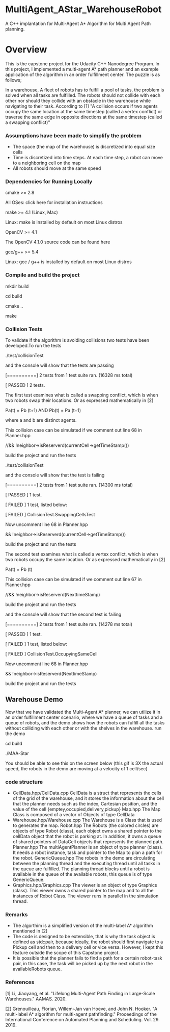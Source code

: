 # MultiAgent_AStar_WarehouseRobot
A C++ implantation for Multi-Agent A* Algorithm for Multi Agent Path planning.

# Overview
This is the capstone project for the Udacity C++ Nanodegree Program. In this project, I implemented a multi-agent A* path planner and an example application of the algorithm in an order fulfillment center. The puzzle is as follows;

In a warehouse, A fleet of robots has to fulfill a pool of tasks, the problem is solved when all tasks are fulfilled.
The robots should not collide with each other nor should they collide with an obstacle in the warehouse while navigating to their task. According to [1] "A collision occurs if two agents occupy the same location at the same timestep (called a vertex conflict) or traverse the same edge in opposite directions at the same timestep (called a swapping conflict)"

### Assumptions have been made to simplify the problem

- The space (the map of the warehouse) is discretized into equal size cells
- Time is discretized into time steps. At each time step, a robot can move to a neighboring cell on the map
- All robots should move at the same speed


### Dependencies for Running Locally
 cmake >= 2.8
 
 All OSes: click here for installation instructions
 
 make >= 4.1 (Linux, Mac)
 
 Linux: make is installed by default on most Linux distros
 
 OpenCV >= 4.1
 
 The OpenCV 4.1.0 source code can be found here
 
 gcc/g++ >= 5.4
 
 Linux: gcc / g++ is installed by default on most Linux distros

### Compile and build the project
 mkdir build
 
 cd build 
 
 cmake ..
 
 make

### Collision Tests
To validate if the algorithm is avoiding collisions two tests have been developed.To run the tests

  ./test/collisionTest 
 
and the console will show that the tests are passing

 [==========] 2 tests from 1 test suite ran. (16328 ms total)
 
 [  PASSED  ] 2 tests.

The first test examines what is called a swapping conflict, which is when two robots swap their locations. Or as expressed mathematically in [2]

Pa(t) = Pb (t+1) AND Pb(t) = Pa (t+1)

where a and b are distinct agents.

This collision case can be simulated if we comment out line 68 in Planner.hpp

 //&& !neighbor->isReserverd(currentCell->getTimeStamp())

build the project and run the tests

 ./test/collisionTest 

and the console will show that the test is failing

 [==========] 2 tests from 1 test suite ran. (14300 ms total)
 
 [  PASSED  ] 1 test.
 
 [  FAILED  ] 1 test, listed below:
 
 [  FAILED  ] CollisionTest.SwappingCellsTest

Now uncomment line 68 in Planner.hpp

 && !neighbor->isReserverd(currentCell->getTimeStamp())

build the project and run the tests


The second test examines what is called a vertex conflict, which is when two robots occupy the same location. Or as expressed mathematically in [2]

 Pa(t) = Pb (t)

This collision case can be simulated if we comment out line 67 in Planner.hpp

 //&& !neighbor->isReserverd(NexttimeStamp)

build the project and run the tests

and the console will show that the second test is failing

  [==========] 2 tests from 1 test suite ran. (14278 ms total)
  
  [  PASSED  ] 1 test.
  
  [  FAILED  ] 1 test, listed below:
  
  [  FAILED  ] CollisionTest.OccupyingSameCell
  
 
Now uncomment line 68 in Planner.hpp

 && !neighbor->isReserverd(NexttimeStamp)
 
build the project and run the tests


## Warehouse Demo
Now that we have validated the Multi-Agent A* planner, we can utilize it in an order fulfillment center scenario, where we have a queue of tasks and a queue of robots, and the demo shows how the robots can fulfill all the tasks without colliding with each other or with the shelves in the warehouse. run the demo

  cd build
  
  ./MAA-Star 
  
You should be able to see this on the screen below (this gif is 3X the actual speed, the robots in the demo are moving at a velocity of 1 cell/sec)

### code structure
 - CellData.hpp/CellData.cpp CellData is a struct that represents the cells of the grid of the warehouse, and it stores the information about the cell that the planner needs such as the index, Cartesian position, and the value of the cell {emptey,occupied,delivery,pickup}
Map.hpp The Map Class is composed of a vector of Objects of type CellData
 - Warehouse.hpp/Warehouse.cpp The Warehouse is a Class that is used to generates the map.
Robot.hpp The Robots (the colored circles) are objects of type Robot (class), each object owns a shared pointer to the cellData object that the robot is parking at. In addition, it owns a queue of shared pointers of DataCell objects that represents the planned path.
Planner.hpp The multiAgentPlanner is an object of type planner (class). It needs a robot instance, task and pointer to the Map to plan a path for the robot.
GenericQueue.hpp The robots in the demo are circulating between the planning thread and the executing thread until all tasks in the queue are fulfilled. The planning thread blocks until a robot is available in the queue of the available robots, this queue is of type GenericQueue.
 - Graphics.hpp/Graphics.cpp The viewer is an object of type Graphics (class). This viewer owns a shared pointer to the map and to all the instances of Robot Class. The viewer runs in parallel in the simulation thread.
 
### Remarks
- The algorthim is a simplified version of the multi-label A* algorithm mentioned in [2]
- The code is designed to be extensible, that is why the task object is defined as std::pair, because ideally, the robot should first navigate to a Pickup cell and then to a delivery cell or vice versa. However, I kept this feature outside the scope of this Capstone project.
- It is possible that the planner fails to find a path for a certain robot-task pair, in this case, the task will be picked up by the next robot in the availableRobots queue.

### References
[1] Li, Jiaoyang, et al. "Lifelong Multi-Agent Path Finding in Large-Scale Warehouses." AAMAS. 2020.

[2] Grenouilleau, Florian, Willem-Jan van Hoeve, and John N. Hooker. "A multi-label A* algorithm for multi-agent pathfinding." Proceedings of the International Conference on Automated Planning and Scheduling. Vol. 29. 2019.
